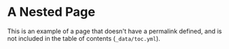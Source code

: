 <!-- ---
title: A Nested Page
description: An example of a a nested page in a subfolder.
--- -->

# A Nested Page

This is an example of a page that doesn't have a permalink defined, and
is not included in the table of contents (`_data/toc.yml`).
